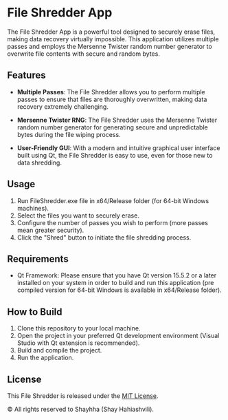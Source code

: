 # File Shredder App

The File Shredder App is a powerful tool designed to securely erase files, making data recovery virtually impossible. This application utilizes multiple passes and employs the Mersenne Twister random number generator to overwrite file contents with secure and random bytes.

## Features

- **Multiple Passes**: The File Shredder allows you to perform multiple passes to ensure that files are thoroughly overwritten, making data recovery extremely challenging.

- **Mersenne Twister RNG**: The File Shredder uses the Mersenne Twister random number generator for generating secure and unpredictable bytes during the file wiping process.

- **User-Friendly GUI**: With a modern and intuitive graphical user interface built using Qt, the File Shredder is easy to use, even for those new to data shredding.

## Usage

1. Run FileShredder.exe file in x64/Release folder (for 64-bit Windows machines).
2. Select the files you want to securely erase.
3. Configure the number of passes you wish to perform (more passes mean greater security).
4. Click the "Shred" button to initiate the file shredding process.

## Requirements

- Qt Framework: Please ensure that you have Qt version 15.5.2 or a later installed on your system in order to build and run this application (pre compiled version for 64-bit Windows is available in x64/Release folder).

## How to Build

1. Clone this repository to your local machine.
2. Open the project in your preferred Qt development environment (Visual Studio with Qt extension is recommended).
3. Build and compile the project.
4. Run the application.

## License

This File Shredder is released under the [MIT License](LICENSE).

© All rights reserved to Shayhha (Shay Hahiashvili).

